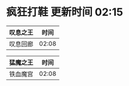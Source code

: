 # 疯狂打鞋 更新时间 02:15

| 叹息之王   | 时间    |
|--------|-------|
| 叹息回廊 | 02:08 |

| 猛魔之王   | 时间    |
|--------|-------|
| 铁血魔宫 | 02:08 |